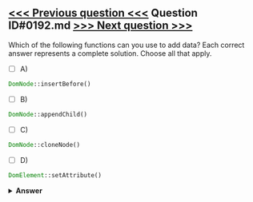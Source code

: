 [<<< Previous question <<<](0191.md)   Question ID#0192.md   [>>> Next question >>>](0193.md)
---

Which of the following functions can you use to add data? Each correct answer represents a complete solution. Choose all that apply.

- [ ] A)
```php
DomNode::insertBefore()
```

- [ ] B)
```php
DomNode::appendChild()
```

- [ ] C)
```php
DomNode::cloneNode()
```

- [ ] D)
```php
DomElement::setAttribute()
```


<details><summary><b>Answer</b></summary>
<p>
  Answer: <strong>A, B</strong>
</p>
</details>
